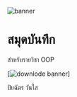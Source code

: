 ![banner](https://github.com/piya231111/piya231111.github.io/assets/159878626/7be0d86e-8774-4e6b-bed1-4ab7ce455577)

# สมุดบันทึก

สำหรับรายวิชา OOP

[![downlode banner](./banner.jpq)]

ปิยฉัตร วันใส

